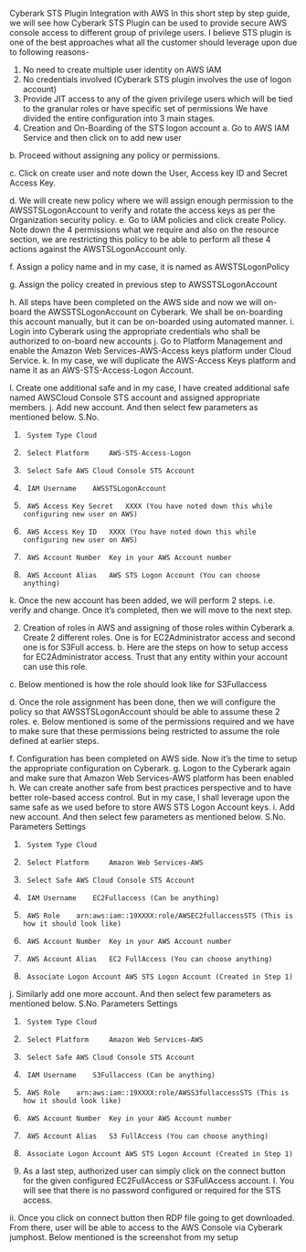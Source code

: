 Cyberark STS Plugin Integration with AWS
In this short step by step guide, we will see how Cyberark STS Plugin can be used to provide secure AWS console access to different group of privilege users.
I believe STS plugin is one of the best approaches what all the customer should leverage upon due to following reasons-
1.	No need to create multiple user identity on AWS IAM
2.	No credentials involved (Cyberark STS plugin involves the use of logon account)
3.	Provide JIT access to any of the given privilege users which will be tied to the granular roles or have specific set of permissions
We have divided the entire configuration into 3 main stages.
1.	Creation and On-Boarding of the STS logon account
a.	Go to AWS IAM Service and then click on to add new user
 

b.	Proceed without assigning any policy or permissions.
 
c.	Click on create user and note down the User, Access key ID and Secret Access Key.
 
d.	We will create new policy where we will assign enough permission to the AWSSTSLogonAccount to verify and rotate the access keys as per the Organization security policy.
e.	Go to IAM policies and click create Policy. Note down the 4 permissions what we require and also on the resource section, we are restricting this policy to be able to perform all these 4 actions against the AWSTSLogonAccount only.

 

f.	Assign a policy name and in my case, it is named as AWSTSLogonPolicy
 
g.	Assign the policy created in previous step to AWSSTSLogonAccount
  

h.	All steps have been completed on the AWS side and now we will on-board the AWSSTSLogonAccount on Cyberark. We shall be on-boarding this account manually, but it can be on-boarded using automated manner.
i.	Login into Cyberark using the appropriate credentials who shall be authorized to on-board new accounts
j.	Go to Platform Management and enable the Amazon Web Services-AWS-Access keys platform under Cloud Service.
k.	In my case, we will duplicate the AWS-Access Keys platform and name it as an AWS-STS-Access-Logon Account.
 

l.	Create one additional safe and in my case, I have created additional safe named AWSCloud Console STS account and assigned appropriate members.
j.  Add new account. And then select few parameters as mentioned below.
S.No.		
1.		System Type	Cloud
2.		Select Platform 	AWS-STS-Access-Logon
3.		Select Safe	AWS Cloud Console STS Account
4.		IAM Username 	AWSSTSLogonAccount
5.		AWS Access Key Secret	XXXX (You have noted down this while configuring new user on AWS)
6.		AWS Access Key ID	XXXX (You have noted down this while configuring new user on AWS)
7.		AWS Account Number	Key in your AWS Account number
8.		AWS Account Alias	AWS STS Logon Account (You can choose anything)
 
k. Once the new account has been added, we will perform 2 steps. i.e. verify and change. Once it’s completed, then we will move to the next step.
 

2.	Creation of  roles in AWS and assigning of those roles within Cyberark 
a.	Create 2 different roles. One is for EC2Administrator access and second one is for S3Full access. 
b.	Here are the steps on how to setup access for EC2Administrator access. Trust that any entity within your account can use this role.
 

 

 


c.	Below mentioned is how the role should look like for S3Fullaccess
 

d.	Once the role assignment has been done, then we will configure the policy so that AWSSTSLogonAccount should be able to assume these 2 roles.
e.	Below mentioned is some of the permissions required and we have to make sure that these permissions being restricted to assume the role defined at earlier steps.
 
f.	Configuration has been completed on AWS side. Now it’s the time to setup the appropriate configuration on Cyberark.
g.	Logon to the Cyberark again and make sure that Amazon Web Services-AWS platform has been enabled
h.	We can create another safe from best practices perspective and to have better role-based access control. But in my case, I shall leverage upon the same safe as we used before to store AWS STS Logon Account keys.
i.  Add new account. And then select few parameters as mentioned below.
S.No.	Parameters	Settings
1.		System Type	Cloud
2.		Select Platform 	Amazon Web Services-AWS
3.		Select Safe	AWS Cloud Console STS Account
4.		IAM Username 	EC2Fullaccess (Can be anything)
5.		AWS Role	arn:aws:iam::19XXXX:role/AWSEC2fullaccessSTS (This is how it should look like)
6.		AWS Account Number	Key in your AWS Account number
7.		AWS Account Alias	EC2 FullAccess (You can choose anything)
8.		Associate Logon Account	AWS STS Logon Account (Created in Step 1)

j. Similarly add one more account. And then select few parameters as mentioned below.
S.No.	Parameters	Settings
1.		System Type	Cloud
2.		Select Platform 	Amazon Web Services-AWS
3.		Select Safe	AWS Cloud Console STS Account
4.		IAM Username 	S3Fullaccess (Can be anything)
5.		AWS Role	arn:aws:iam::19XXXX:role/AWSS3fullaccessSTS (This is how it should look like)
6.		AWS Account Number	Key in your AWS Account number
7.		AWS Account Alias	S3 FullAccess (You can choose anything)
8.		Associate Logon Account	AWS STS Logon Account (Created in Step 1)

3.	As a last step, authorized user can simply click on the connect button for the given configured EC2FullAccess or S3FullAccess account.
I.	You will see that there is no password configured or required for the STS access.
 

ii. Once you click on connect button then RDP file going to get downloaded. From there, user will be able to access to the AWS Console via Cyberark jumphost. Below mentioned is the screenshot from my setup
 

